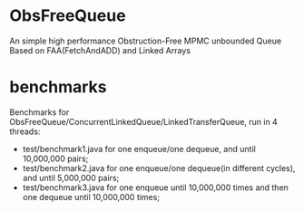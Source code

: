 # ObsFreeQueue
An simple high performance Obstruction-Free MPMC unbounded Queue Based on FAA(FetchAndADD) and Linked Arrays
# benchmarks
Benchmarks for ObsFreeQueue/ConcurrentLinkedQueue/LinkedTransferQueue, run in 4 threads:
- test/benchmark1.java for one enqueue/one dequeue, and until 10,000,000 pairs;
- test/benchmark2.java for one enqueue/one dequeue(in different cycles), and until 5,000,000 pairs;
- test/benchmark3.java for one enqueue until 10,000,000 times and then one dequeue until 10,000,000 times;

